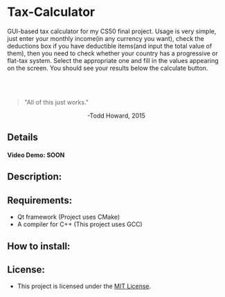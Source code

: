 # Tax-Calculator
GUI-based tax calculator for my CS50 final project. Usage is very simple, just enter your monthly income(in any currency you want), check the deductions box if you have deductible items(and input the total value of them), then you need to check whether your country has a progressive or flat-tax system. Select the appropriate one and fill in the values appearing on the screen. You should see your results below the calculate button.

<br></br>
> "All of this just works."


<p align="center"> -Todd Howard, 2015 </p>

## Details
#### Video Demo:  <URL HERE > SOON

## Description:

## Requirements:

- Qt framework (Project uses CMake)
- A compiler for C++ (This project uses GCC)

## How to install:


## License:

- This project is licensed under the [MIT License](LICENSE.md).


